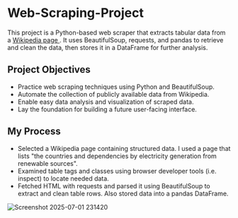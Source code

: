 # Web-Scraping-Project
This project is a Python-based web scraper that extracts tabular data from a <a href = "https://en.wikipedia.org/wiki/List_of_countries_by_renewable_electricity_production"> Wikipedia page </a>. It uses BeautifulSoup, requests, and pandas to retrieve and clean the data, then stores it in a DataFrame for further analysis.

## Project Objectives
- Practice web scraping techniques using Python and BeautifulSoup.
- Automate the collection of publicly available data from Wikipedia.
- Enable easy data analysis and visualization of scraped data.
- Lay the foundation for building a future user-facing interface.

## My Process
- Selected a Wikipedia page containing structured data. I used a page that lists "the countries and dependencies by electricity generation from renewable sources".
- Examined table tags and classes using browser developer tools (i.e. inspect) to locate needed data.
- Fetched HTML with requests and parsed it using BeautifulSoup to extract and clean table rows. Also stored data into a pandas DataFrame.

![Screenshot 2025-07-01 231420](https://github.com/user-attachments/assets/ed5af6df-bc47-448f-b748-b870025597f4)
